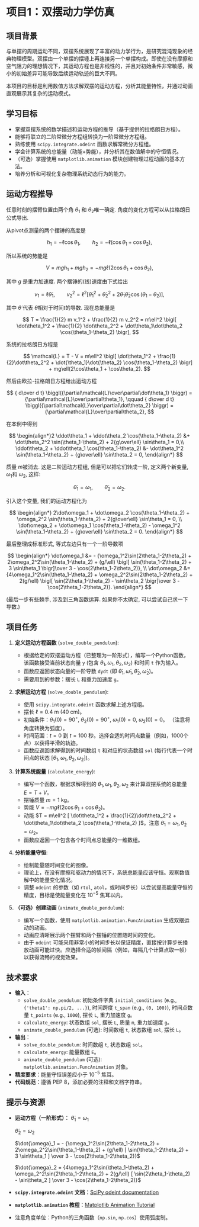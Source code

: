 # 项目1：双摆动力学仿真

## 项目背景
与单摆的周期运动不同，双摆系统展现了丰富的动力学行为，是研究混沌现象的经典物理模型。双摆由一个单摆的摆锤上再连接另一个单摆构成。即使在没有摩擦和空气阻力的理想情况下，其运动方程也是非线性的，并且对初始条件非常敏感，微小的初始差异可能导致后续运动轨迹的巨大不同。

本项目的目标是利用数值方法求解双摆的运动方程，分析其能量特性，并通过动画直观展示其复杂的运动模式。

## 学习目标
- 掌握双摆系统的数学描述和运动方程的推导（基于提供的拉格朗日方程）。
- 能够将联立的二阶常微分方程组转换为一阶常微分方程组。
- 熟练使用 `scipy.integrate.odeint` 函数求解常微分方程组。
- 学会计算系统的总能量（动能+势能），并分析其在数值解中的守恒情况。
- （可选）掌握使用 `matplotlib.animation` 模块创建物理过程动画的基本方法。
- 培养分析和可视化复杂物理系统动态行为的能力。

## 运动方程推导

任意时刻的摆臂位置由两个角 $\theta_1$ 和 $\theta_2$唯一确定. 角度的变化方程可以从拉格朗日公式导出.

从pivot点测量的两个摆锤的高度是

$$
		h_1 = -\ell\cos\theta_1, \qquad
		h_2 = -\ell(\cos\theta_1+\cos\theta_2),
$$

所以系统的势能是

$$
		V = mgh_1 + mgh_2 = -mg\ell(2\cos\theta_1 + \cos\theta_2),
$$

其中 $g$ 是重力加速度. 两个摆锤的(线)速度由下式给出

$$
		v_1 = \ell\dot\theta_1, \qquad
		v_2^2 = \ell^2 \bigl[ \dot\theta_1^2 + \dot\theta_2^2
		+ 2 \dot\theta_1\dot\theta_2 \cos(\theta_1-\theta_2) \bigr],
$$

其中 $\dot\theta$ 代表 $\theta$相对于时间$t$的导数.  现在总能量是

$$
		T = \frac{1}{2} m v_1^2 + \frac{1}{2} m v_2^2
		= m\ell^2 \bigl[ \dot\theta_1^2 + \frac{1}{2} \dot\theta_2^2
		+ \dot\theta_1\dot\theta_2 \cos(\theta_1-\theta_2) \bigr],
$$

系统的拉格朗日方程是

$$
		\mathcal{L} = T - V
		= m\ell^2 \bigl[ \dot\theta_1^2 + \frac{1}{2}\dot\theta_2^2
		+ \dot{\theta_1}\dot{\theta_2} \cos(\theta_1-\theta_2) \bigr]
		+ mg\ell(2\cos\theta_1 + \cos\theta_2).
$$

然后由欧拉-拉格朗日方程给出运动方程

$$
		{ d\over d t} \biggl({\partial\mathcal{L}\over\partial\dot\theta_1} \biggr)
		= {\partial\mathcal{L}\over\partial\theta_1}, \qquad
		{ d\over d t} \biggl({\partial\mathcal{L}\over\partial\dot\theta_2} \biggr)
		= {\partial\mathcal{L}\over\partial\theta_2},
$$

在本例中得到

$$
	\begin{align*}2 \ddot\theta_1 +  \ddot\theta_2 \cos(\theta_1-\theta_2)
		&+ \dot\theta_2^2 \sin(\theta_1-\theta_2) + 2{g\over\ell} \sin\theta_1 = 0,\\
		 \ddot\theta_2 +  \ddot\theta_1 \cos(\theta_1-\theta_2)
		&- \dot\theta_1^2 \sin(\theta_1-\theta_2) + {g\over\ell} \sin\theta_2 = 0,
\end{align*}
$$

质量 $m$被消去.  这是二阶运动方程组, 但是可以把它们转成一阶, 定义两个新变量, $\omega_1$和 $\omega_2$, 这样:

$$
	\dot\theta_1 = \omega_1,\qquad \dot\theta_2 = \omega_2.
$$

引入这个变量, 我们的运动方程化为

$$
\begin{align*}
		2\dot\omega_1 + \dot\omega_2 \cos(\theta_1-\theta_2)
		+ \omega_2^2 \sin(\theta_1-\theta_2) + 2{g\over\ell} \sin\theta_1 = 0,
		\\
		\dot\omega_2 + \dot\omega_1 \cos(\theta_1-\theta_2)
		- \omega_1^2 \sin(\theta_1-\theta_2) + {g\over\ell} \sin\theta_2 = 0.
\end{align*}
$$

最后整理成标准形式, 等式左边只有一个一阶导数项

$$
\begin{align*} 
\dot\omega_1 &= - {\omega_1^2\sin(2\theta_1-2\theta_2) + 2\omega_2^2\sin(\theta_1-\theta_2) + (g/\ell) \bigl[ \sin(\theta_1-2\theta_2) + 3 \sin\theta_1 \bigr]\over 3 - \cos(2\theta_1-2\theta_2)},  \\
\dot\omega_2 &= {4\omega_1^2\sin(\theta_1-\theta_2) + \omega_2^2\sin(2\theta_1-2\theta_2) + 2(g/\ell) \bigl[ \sin(2\theta_1-\theta_2) - \sin\theta_2 \bigr]\over 3 - \cos(2\theta_1-2\theta_2)}. 
\end{align*}
$$

(最后一步有些棘手, 涉及到三角函数运算. 如果你不太确定, 可以尝试自己求一下导数.)

## 项目任务

1.  **定义运动方程函数** (`solve_double_pendulum`):
    *   根据给定的双摆运动方程（已整理为一阶形式），编写一个Python函数，该函数接受当前状态向量 `y` (包含 $\theta_1, \omega_1, \theta_2, \omega_2$) 和时间 `t` 作为输入。
    *   函数应返回状态向量的一阶导数 `dydt` (即 $\dot{\theta}_1, \dot{\omega}_1, \dot{\theta}_2, \dot{\omega}_2$)。
    *   需要用到的参数：摆长 `L` 和重力加速度 `g`。

2.  **求解运动方程** (`solve_double_pendulum`):
    *   使用 `scipy.integrate.odeint` 函数求解上述方程组。
    *   摆长 $\ell=0.4$ m (40 cm)。
    *   初始条件：$\theta_1(0) = 90^\circ$, $\theta_2(0) = 90^\circ$, $\omega_1(0) = 0$, $\omega_2(0) = 0$。 （注意将角度转换为弧度）。
    *   时间范围：$t=0$ 到 $t=100$ 秒。选择合适的时间点数量（例如，1000个点）以获得平滑的轨迹。
    *   函数应返回求解得到的时间数组 `t` 和对应的状态数组 `sol` (每行代表一个时间点的状态 $[	\theta_1, \omega_1, 	\theta_2, \omega_2]$)。

3.  **计算系统能量** (`calculate_energy`):
    *   编写一个函数，根据求解得到的 $\theta_1, \omega_1, \theta_2, \omega_2$ 来计算双摆系统的总能量 $E = T + V$。
    *   摆锤质量 $m=1$ kg。
    *   势能 $V = -mg\ell(2\cos\theta_1 + \cos\theta_2)$。
    *   动能 $T = m\ell^2 [ \dot\theta_1^2 + \frac{1}{2}\dot\theta_2^2 + \dot\theta_1\dot\theta_2 \cos(\theta_1-\theta_2) ]$。注意 $\dot\theta_1 = \omega_1, \dot\theta_2 = \omega_2$。
    *   函数应返回一个包含各个时间点总能量的一维数组。

4.  **分析能量守恒**:
    *   绘制能量随时间变化的图像。
    *   理论上，在没有摩擦和驱动力的情况下，系统总能量应该守恒。观察数值解中的能量变化情况。
    *   调整 `odeint` 的参数（如 `rtol`, `atol`，或时间步长）以尝试提高能量守恒的精度，目标是使能量变化在 $10^{-5}$ 焦耳以内。

5.  **（可选）创建动画** (`animate_double_pendulum`):
    *   编写一个函数，使用 `matplotlib.animation.FuncAnimation` 生成双摆运动的动画。
    *   动画应清晰展示两个摆臂和两个摆锤的位置随时间的变化。
    *   由于 `odeint` 可能采用非常小的时间步长以保证精度，直接按计算步长播放动画可能过快。应选择合适的帧间隔（例如，每隔几个计算点取一帧）以获得流畅的视觉效果。

## 技术要求
- **输入**：
    - `solve_double_pendulum`: 初始条件字典 `initial_conditions` (e.g., `{'theta1': np.pi/2, ...}`), 时间跨度 `t_span` (e.g., `(0, 100)`), 时间点数量 `t_points` (e.g., `1000`), 摆长 `L`, 重力加速度 `g`。
    - `calculate_energy`: 状态数组 `sol`, 摆长 `L`, 质量 `m`, 重力加速度 `g`。
    - `animate_double_pendulum` (可选): 时间数组 `t`, 状态数组 `sol`, 摆长 `L`。
- **输出**：
    - `solve_double_pendulum`: 时间数组 `t`, 状态数组 `sol`。
    - `calculate_energy`: 能量数组 `E`。
    - `animate_double_pendulum` (可选): `matplotlib.animation.FuncAnimation` 对象。
- **精度要求**：能量守恒误差应小于 $10^{-5}$ 焦耳。
- **代码规范**：遵循 PEP 8，添加必要的注释和文档字符串。

## 提示与资源
- **运动方程（一阶形式）**：
  $\dot{\theta}_1 = \omega_1$

  $\dot{\theta}_2 = \omega_2$

  $\dot{\omega}_1 = - {\omega_1^2\sin(2\theta_1-2\theta_2) + 2\omega_2^2\sin(\theta_1-\theta_2) + (g/\ell) [ \sin(\theta_1-2\theta_2) + 3 \sin\theta_1 ] \over 3 - \cos(2\theta_1-2\theta_2)}$

  $\dot{\omega}_2 = {4\omega_1^2\sin(\theta_1-\theta_2) + \omega_2^2\sin(2\theta_1-2\theta_2) + 2(g/\ell) [ \sin(2\theta_1-\theta_2) - \sin\theta_2 ] \over 3 - \cos(2\theta_1-2\theta_2)}$

- **`scipy.integrate.odeint` 文档**：[SciPy odeint documentation](https://docs.scipy.org/doc/scipy/reference/generated/scipy.integrate.odeint.html)
- **`matplotlib.animation` 教程**：[Matplotlib Animation Tutorial](https://matplotlib.org/stable/api/animation_api.html)
- 注意角度单位：Python的三角函数（`np.sin`, `np.cos`）使用弧度制。